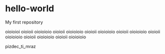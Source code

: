 # hello-world
My first repository

oioioioi
oioioii
oioioioio
oioioii
oioioioio
oioioii
oioioioio
oioioii
oioioioio
oioioii
oioioioio
oioioii
oioioioio
oioioii
oioioioio


pizdec_ti_mraz

